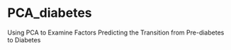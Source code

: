 # PCA_diabetes
Using PCA to Examine Factors Predicting the Transition from Pre-diabetes to Diabetes
